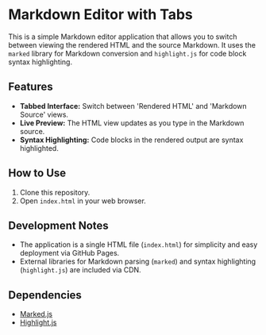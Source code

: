 # Markdown Editor with Tabs

This is a simple Markdown editor application that allows you to switch between viewing the rendered HTML and the source Markdown. It uses the `marked` library for Markdown conversion and `highlight.js` for code block syntax highlighting.

## Features

-   **Tabbed Interface:** Switch between 'Rendered HTML' and 'Markdown Source' views.
-   **Live Preview:** The HTML view updates as you type in the Markdown source.
-   **Syntax Highlighting:** Code blocks in the rendered output are syntax highlighted.

## How to Use

1.  Clone this repository.
2.  Open `index.html` in your web browser.

## Development Notes

-   The application is a single HTML file (`index.html`) for simplicity and easy deployment via GitHub Pages.
-   External libraries for Markdown parsing (`marked`) and syntax highlighting (`highlight.js`) are included via CDN.

## Dependencies

-   [Marked.js](https://marked.js.org/)
-   [Highlight.js](https://highlightjs.org/)
